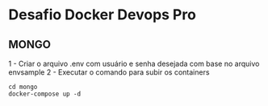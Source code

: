 # Desafio Docker Devops Pro

## MONGO
1 - Criar o arquivo .env com usuário e senha desejada com base no arquivo envsample
2 - Executar o comando para subir os containers

```
cd mongo
docker-compose up -d

```

## 